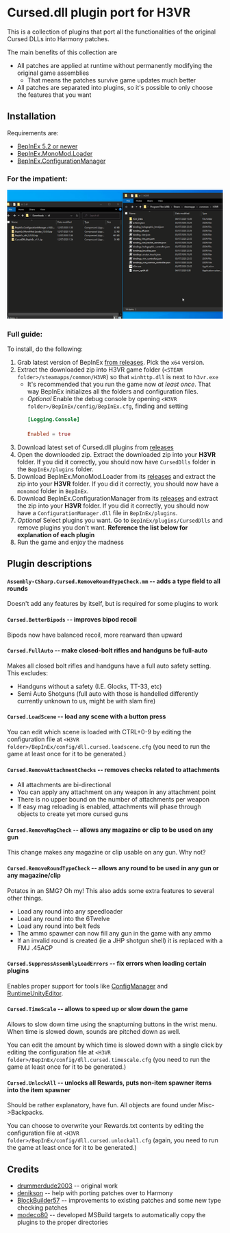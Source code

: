 # Cursed.dll plugin port for H3VR

This is a collection of plugins that port all the functionalities of the original 
Cursed DLLs into Harmony patches.

The main benefits of this collection are

* All patches are applied at runtime without permanently modifying the original game assemblies
    * That means the patches survive game updates much better
* All patches are separated into plugins, so it's possible to only choose the features that you want

## Installation

Requirements are:

* [BepInEx 5.2 or newer](https://github.com/BepInEx/BepInEx/releases)
* [BepInEx.MonoMod.Loader](https://github.com/BepInEx/BepInEx.MonoMod.Loader/releases)
* [BepInEx.ConfigurationManager](https://github.com/BepInEx/BepInEx.ConfigurationManager/releases)

### For the impatient:

![Installation guide as GIF](install.gif)

### Full guide:

To install, do the following:

1. Grab latest version of BepInEx [from releases](https://github.com/BepInEx/BepInEx/releases). Pick the `x64` version.
2. Extract the downloaded zip into H3VR game folder (`<STEAM folder>/steamapps/common/H3VR`) so that `winhttp.dll` is next to `h3vr.exe`
      * It's recommended that you run the game now *at least once*. That way BepInEx initializes all the folders and configuration files.
      * *Optional* Enable the debug console by opening `<H3VR folder>/BepInEx/config/BepInEx.cfg`, finding and setting
         ```toml
         [Logging.Console]

         Enabled = true
         ```
3. Download latest set of Cursed.dll plugins from [releases](https://github.com/drummerdude2003/CursedDlls.BepinEx/releases)
4. Open the downloaded zip. Extract the downloaded zip into your **H3VR** folder. If you did it correctly, you should now have `CursedDlls` folder in the `BepInEx/plugins` folder.
5. Download BepInEx.MonoMod.Loader from its [releases](https://github.com/BepInEx/BepInEx.MonoMod.Loader/releases) and extract the zip into your **H3VR** folder. If you did it correctly, you should now have a `monomod` folder in `BepInEx`.
6. Download BepInEx.ConfigurationManager from its [releases](https://github.com/BepInEx/BepInEx.ConfigurationManager/releases) and extract the zip into your **H3VR** folder. If you did it correctly, you should now have a `ConfigurationManager.dll` file in `BepInEx/plugins`.
7. *Optional* Select plugins you want. Go to `BepInEx/plugins/CursedDlls` and remove plugins you don't want. **Reference the list below for explanation of each plugin**
8. Run the game and enjoy the madness


## Plugin descriptions

#### `Assembly-CSharp.Cursed.RemoveRoundTypeCheck.mm` -- adds a type field to all rounds

Doesn't add any features by itself, but is required for some plugins to work

#### `Cursed.BetterBipods` -- improves bipod recoil

Bipods now have balanced recoil, more rearward than upward

#### `Cursed.FullAuto` -- make closed-bolt rifles and handguns be full-auto

Makes all closed bolt rifles and handguns have a full auto safety setting. This excludes:
* Handguns without a safety (I.E. Glocks, TT-33, etc)
* Semi Auto Shotguns (full auto with those is handelled differently currently unknown to us, might be with slam fire)

#### `Cursed.LoadScene` -- load any scene with a button press

You can edit which scene is loaded with CTRL+0-9 by editing the configuration file at 
`<H3VR folder>/BepInEx/config/dll.cursed.loadscene.cfg` (you need to run the game at least once for it to be generated.)

#### `Cursed.RemoveAttachmentChecks` -- removes checks related to attachments

* All attachments are bi-directional
* You can apply any attachment on any weapon in any attachment point
* There is no upper bound on the number of attachments per weapon
* If easy mag reloading is enabled, attachments will phase through objects to create yet more cursed guns

#### `Cursed.RemoveMagCheck` -- allows any magazine or clip to be used on any gun

This change makes any magazine or clip usable on any gun. Why not?

#### `Cursed.RemoveRoundTypeCheck` -- allows any round to be used in any gun or any magazine/clip

Potatos in an SMG? Oh my! This also adds some extra features to several other things.

* Load any round into any speedloader
* Load any round into the 6Twelve
* Load any round into belt feds
* The ammo spawner can now fill any gun in the game with any ammo
* If an invalid round is created (ie a JHP shotgun shell) it is replaced with a FMJ .45ACP

#### `Cursed.SuppressAssemblyLoadErrors` -- fix errors when loading certain plugins

Enables proper support for tools like [ConfigManager](https://github.com/BepInEx/BepInEx.ConfigurationManager) and [RuntimeUnityEditor](https://github.com/ManlyMarco/RuntimeUnityEditor).

#### `Cursed.TimeScale` -- allows to speed up or slow down the game

Allows to slow down time using the snapturning buttons in the wrist menu. When time is slowed down, sounds are pitched down as well.

You can edit the amount by which time is slowed down with a single click by editing the configuration file at 
`<H3VR folder>/BepInEx/config/dll.cursed.timescale.cfg` (you need to run the game at least once for it to be generated.)

#### `Cursed.UnlockAll` -- unlocks all Rewards, puts non-item spawner items into the item spawner

Should be rather explanatory, have fun. All objects are found under Misc->Backpacks.

You can choose to overwrite your Rewards.txt contents by editing the configuration file at 
`<H3VR folder>/BepInEx/config/dll.cursed.unlockall.cfg` (again, you need to run the game at least once for it to be generated.)

## Credits

* [drummerdude2003](https://github.com/drummerdude2003) -- original work
* [denikson](https://github.com/denikson) -- help with porting patches over to Harmony
* [BlockBuilder57](https://github.com/BlockBuilder57) -- improvements to existing patches and some new type checking patches
* [modeco80](https://github.com/modeco80) -- developed MSBuild targets to automatically copy the plugins to the proper directories
